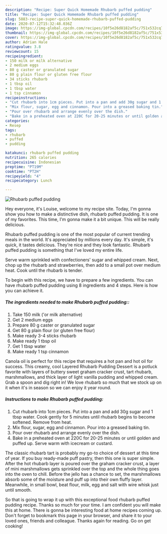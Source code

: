 ```yaml
---
description: "Recipe: Super Quick Homemade Rhubarb puffed pudding"
title: "Recipe: Super Quick Homemade Rhubarb puffed pudding"
slug: 5883-recipe-super-quick-homemade-rhubarb-puffed-pudding
date: 2020-07-12T15:32:48.036Z
image: https://img-global.cpcdn.com/recipes/10f5e26d8182af5c/751x532cq70/rhubarb-puffed-pudding-recipe-main-photo.jpg
thumbnail: https://img-global.cpcdn.com/recipes/10f5e26d8182af5c/751x532cq70/rhubarb-puffed-pudding-recipe-main-photo.jpg
cover: https://img-global.cpcdn.com/recipes/10f5e26d8182af5c/751x532cq70/rhubarb-puffed-pudding-recipe-main-photo.jpg
author: Adrian Hale
ratingvalue: 3.8
reviewcount: 15
recipeingredient:
- 150 milk or milk alternative
- 2 medium eggs
- 80 g caster or granulated sugar
- 80 g plain flour or gluten free flour
- 34 sticks rhubarb
- 1 tbsp oil
- 1 tbsp water
- 1 tsp cinnamon
recipeinstructions:
- "Cut rhubarb into 1cm pieces. Put into a pan and add 30g sugar and 1 tbsp water. Cook gently for 5 minutes until rhubarb begins to become softened. Remove from heat."
- "Mix flour, sugar, egg and cinnamon. Pour into a greased baking tin."
- "Pour over rhubarb and arrange evenly over the dish."
- "Bake in a preheated oven at 220C for 20-25 minutes or until golden and puffed up. Serve warm with icecream or custard."
categories:
- Resep
tags:
- rhubarb
- puffed
- pudding

katakunci: rhubarb puffed pudding
nutrition: 265 calories
recipecuisine: Indonesian
preptime: "PT19M"
cooktime: "PT2H"
recipeyield: "4"
recipecategory: Lunch

---
```



![Rhubarb puffed pudding](https://img-global.cpcdn.com/recipes/10f5e26d8182af5c/751x532cq70/rhubarb-puffed-pudding-recipe-main-photo.jpg)

Hey everyone, it's Louise, welcome to my recipe site. Today, I'm gonna show you how to make a distinctive dish, rhubarb puffed pudding. It is one of my favorites. This time, I'm gonna make it a bit unique. This will be really delicious.

Rhubarb puffed pudding is one of the most popular of current trending meals in the world. It's appreciated by millions every day. It's simple, it's quick, it tastes delicious. They're nice and they look fantastic. Rhubarb puffed pudding is something that I've loved my entire life.

Serve warm sprinkled with confectioners&#39; sugar and whipped cream. Next, chop up the rhubarb and strawberries, then add to a small pot over medium heat. Cook until the rhubarb is tender.


To begin with this recipe, we have to prepare a few ingredients. You can have rhubarb puffed pudding using 8 ingredients and 4 steps. Here is how you can achieve it.

##### The ingredients needed to make Rhubarb puffed pudding::

1. Take 150 milk (&#39;or milk alternative)
1. Get 2 medium eggs
1. Prepare 80 g caster or granulated sugar
1. Get 80 g plain flour (or gluten free flour)
1. Make ready 3-4 sticks rhubarb
1. Make ready 1 tbsp oil
1. Get 1 tbsp water
1. Make ready 1 tsp cinnamon


Canola oil is perfect for this recipe that requires a hot pan and hot oil for success. This creamy, cool Layered Rhubarb Pudding Dessert is a potluck favorite with layers of buttery sweet graham cracker crust, tart rhubarb, marshmallows, and thick layer of light vanilla pudding and whipped cream. Grab a spoon and dig right in! We love rhubarb so much that we stock up on it when it&#39;s in season so we can enjoy it year round. 

##### Instructions to make Rhubarb puffed pudding:

1. Cut rhubarb into 1cm pieces. Put into a pan and add 30g sugar and 1 tbsp water. Cook gently for 5 minutes until rhubarb begins to become softened. Remove from heat.
1. Mix flour, sugar, egg and cinnamon. Pour into a greased baking tin.
1. Pour over rhubarb and arrange evenly over the dish.
1. Bake in a preheated oven at 220C for 20-25 minutes or until golden and puffed up. Serve warm with icecream or custard.


The classic rhubarb tart is probably my go-to choice of dessert at this time of year. If you buy ready-made puff pastry, then this one is super simple. After the hot rhubarb layer is poured over the graham cracker crust, a layer of mini marshmallows gets sprinkled over the top and the whole thing goes into the oven to chill. Before the jello has a chance to set, the marshmallows absorb some of the moisture and puff up into their own fluffy layer. Meanwhile, in small bowl, beat flour, milk, egg and salt with wire whisk just until smooth. 

So that is going to wrap it up with this exceptional food rhubarb puffed pudding recipe. Thanks so much for your time. I am confident you will make this at home. There is gonna be interesting food at home recipes coming up. Don't forget to bookmark this page in your browser, and share it to your loved ones, friends and colleague. Thanks again for reading. Go on get cooking!
